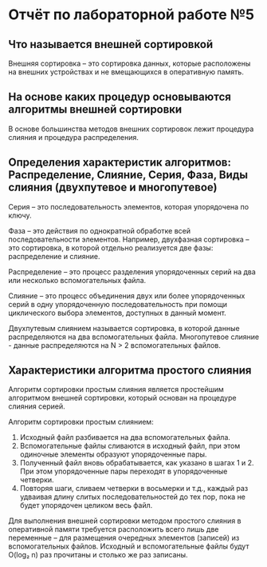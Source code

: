 # Отчёт по лабораторной работе №5 #

## Что называется внешней сортировкой ##

Внешняя сортировка – это сортировка данных, которые расположены на внешних устройствах и не вмещающихся в оперативную память.

## На основе каких процедур основываются алгоритмы внешней сортировки ##

В основе большинства методов внешних сортировок лежит процедура слияния и процедура распределения.

## Определения характеристик алгоритмов: Распределение, Слияние, Серия, Фаза, Виды слияния (двухпутевое и многопутевое) ##

Серия – это последовательность элементов, которая упорядочена по ключу.

Фаза – это действия по однократной обработке всей последовательности элементов. Например, двухфазная сортировка – это сортировка, в которой отдельно реализуется две фазы: распределение и слияние.

Распределение – это процесс разделения упорядоченных серий на два или несколько вспомогательных файла.

Слияние – это процесс объединения двух или более упорядоченных серий в одну упорядоченную последовательность при помощи циклического выбора элементов, доступных в данный момент.

Двухпутевым слиянием называется сортировка, в которой данные распределяются на два вспомогательных файла. Многопутевое слияние - данные распределяются на N > 2 вспомогательных файлов.

## Характеристики алгоритма простого слияния ##

Алгоритм сортировки простым слияния является простейшим алгоритмом внешней сортировки, который основан на процедуре слияния серией.

Алгоритм сортировки простым слиянием:

1. Исходный файл разбивается на два вспомогательных файла.
2. Вспомогательные файлы сливаются в исходный файл, при этом одиночные элементы образуют упорядоченные пары.
3. Полученный файл вновь обрабатывается, как указано в шагах 1 и 2. При этом упорядоченные пары переходят в упорядоченные четверки.
4. Повторяя шаги, сливаем четверки в восьмерки и т.д., каждый раз удваивая длину слитых последовательностей до тех пор, пока не будет упорядочен целиком весь файл.

Для выполнения внешней сортировки методом простого слияния в оперативной памяти требуется расположить всего лишь две переменные – для размещения очередных элементов (записей) из вспомогательных файлов. Исходный и вспомогательные файлы будут O(log₂ n) раз прочитаны и столько же раз записаны.
